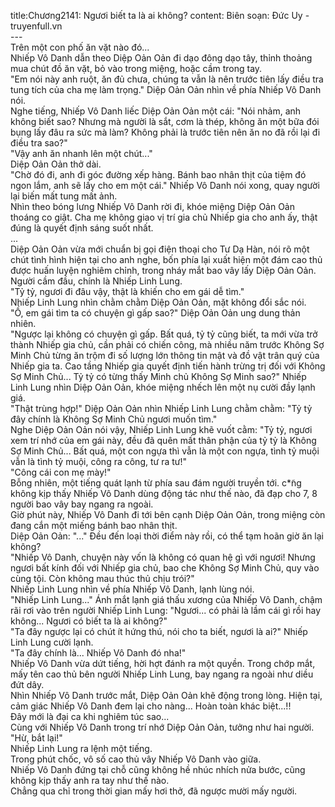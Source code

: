 title:Chương2141: Ngươi biết ta là ai không?
content:
Biên
soạn: Đức Uy - truyenfull.vn<br>---<br>Trên một con phố ăn vặt nào đó...<br>Nhiếp Vô Danh dẫn theo Diệp Oản Oản đi dạo đông dạo tây, thỉnh thoảng mua chút đồ
ăn vặt, bỏ vào trong miệng, hoặc cầm trong tay.<br>"Em nói này anh ruột, ăn đủ chưa, chúng ta vẫn là nên trước tiên lấy điều
tra tung tích của cha mẹ làm trọng." Diệp Oản Oản nhìn về phía Nhiếp Vô
Danh nói.<br>Nghe tiếng, Nhiếp Vô Danh liếc Diệp Oản Oản một cái: "Nói nhảm, anh không
biết sao? Nhưng mà người là sắt, cơm là thép, không ăn một bữa đói bụng lấy đâu
ra sức mà làm? Không phải là trước tiên nên ăn no đã rồi lại đi điều tra sao?"<br>"Vậy anh ăn nhanh lên một chút..."<br>Diệp Oản Oản thở dài.<br>"Chờ đó đi, anh đi góc đường xếp hàng. Bánh bao nhân thịt của tiệm đó ngon
lắm, anh sẽ lấy cho em một cái." Nhiếp Vô Danh nói xong, quay người lại biến
mất tung mất ảnh.<br>Nhìn theo bóng lưng Nhiếp Vô Danh rời đi, khóe miệng Diệp Oản Oản thoáng co
giật. Cha mẹ không giao vị trí gia chủ Nhiếp gia cho anh ấy, thật đúng là quyết
định sáng suốt nhất.<br>...<br>Diệp Oản Oản vừa mới chuẩn bị gọi điện thoại cho Tư Dạ Hàn, nói rõ một chút
tình hình hiện tại cho anh nghe, bốn phía lại xuất hiện một đám cao thủ được
huấn luyện nghiêm chỉnh, trong nháy mắt bao vây lấy Diệp Oản Oản.<br>Người cầm đầu, chính là Nhiếp Linh Lung.<br>"Tỷ tỷ, ngươi đi đâu vậy, thật là khiến cho em gái dễ tìm."<br>Nhiếp Linh Lung nhìn chằm chằm Diệp Oản Oản, mặt không đổi sắc nói.<br>"Ồ, em gái tìm ta có chuyện gì gấp sao?" Diệp Oản Oản ung dung thản
nhiên.<br>"Ngược lại không có chuyện gì gấp. Bất quá, tỷ tỷ cũng biết, ta mới vừa
trở thành Nhiếp gia chủ, cần phải có chiến công, mà nhiều năm trước Không Sợ
Minh Chủ từng ăn trộm đi số lượng lớn thông tin mật và đồ vật trân quý của
Nhiếp gia ta. Cao tầng Nhiếp gia quyết định tiến hành trừng trị đối với Không
Sợ Minh Chủ... Tỷ tỷ có từng thấy Minh chủ Không Sợ Minh sao?" Nhiếp Linh
Lung nhìn Diệp Oản Oản, khóe miệng nhếch lên một nụ cười đầy lạnh giá.<br>"Thật trùng hợp!" Diệp Oản Oản nhìn Nhiếp Linh Lung chằm chằm:
"Tỷ tỷ đây chính là Không Sợ Minh Chủ ngươi muốn tìm."<br>Nghe Diệp Oản Oản nói vậy, Nhiếp Linh Lung khẽ vuốt cằm: "Tỷ tỷ, ngươi xem
trí nhớ của em gái này, đều đã quên mất thân phận của tỷ tỷ là Không Sợ Minh
Chủ... Bất quá, một con ngựa thì vẫn là một con ngựa, tình tỷ muội vẫn là tình
tỷ muội, công ra công, tư ra tư!"<br>"Công cái con mẹ mày!"<br>Bỗng nhiên, một tiếng quát lạnh từ phía sau đám người truyền tới. c*̃ng không
kịp thấy Nhiếp Vô Danh dùng động tác như thế nào, đã đạp cho 7, 8 người bao
vây bay ngang ra ngoài.<br>Giờ phút này, Nhiếp Vô Danh đi tới bên cạnh Diệp Oản Oản, trong miệng còn đang cắn
một miếng bánh bao nhân thịt.<br>Diệp Oản Oản: "..." Đều đến loại thời điểm này rồi, có thể tạm hoãn giờ
ăn lại không?<br>"Nhiếp Vô Danh, chuyện này vốn là không có quan hệ gì với ngươi! Nhưng
ngươi bất kính đối với Nhiếp gia chủ, bao che Không Sợ Minh Chủ, quy vào cùng
tội. Còn không mau thúc thủ chịu trói?"<br>Nhiếp Linh Lung nhìn về phía Nhiếp Vô Danh, lạnh lùng nói.<br>"Nhiếp Linh Lung..." Ánh mắt lạnh giá thấu xương của Nhiếp Vô Danh,
chậm rãi rơi vào trên người Nhiếp Linh Lung: "Ngươi... có phải là lầm cái
gì rồi hay không... Ngươi có biết ta là ai không?"<br>"Ta đây ngược lại có chút ít hứng thú, nói cho ta biết, ngươi là ai?"
Nhiếp Linh Lung cười lạnh.<br>"Ta đây chính là... Nhiếp Vô Danh đó nha!"<br>Nhiếp Vô Danh vừa dứt tiếng, hời hợt đánh ra một quyền. Trong chớp mắt, mấy tên
cao thủ bên người Nhiếp Linh Lung, bay ngang ra ngoài như diều đứt dây.<br>Nhìn Nhiếp Vô Danh trước mắt, Diệp Oản Oản khẽ động trong lòng. Hiện tại, cảm
giác Nhiếp Vô Danh đem lại cho nàng... Hoàn toàn khác biệt...!!<br>Đây mới là đại ca khi nghiêm túc sao...<br>Cùng với Nhiếp Vô Danh trong trí nhớ Diệp Oản Oản, tưởng như hai người.<br>"Hừ, bắt lại!"<br>Nhiếp Linh Lung ra lệnh một tiếng.<br>Trong phút chốc, vô số cao thủ vây Nhiếp Vô Danh vào giữa.<br>Nhiếp Vô Danh đứng tại chỗ cũng không hề nhúc nhích nửa bước, cũng không kịp
thấy anh ra tay như thế nào.<br>Chẳng qua chỉ trong thời gian mấy hơi thở, đã ngược mười mấy người.